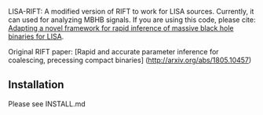 LISA-RIFT: A modified version of RIFT to work for LISA sources. Currently, it can used for analyzing MBHB signals. If you are using this code, please cite: [Adapting a novel framework for rapid inference of massive black hole binaries for LISA](http://arxiv.org/abs/2410.15542). 

Original RIFT paper: [Rapid and accurate parameter inference for coalescing, precessing compact binaries] (http://arxiv.org/abs/1805.10457)

## Installation

Please see INSTALL.md

